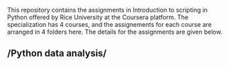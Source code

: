 This repository contains the assignments in Introduction to scripting in Python offered by Rice University at the Coursera platform. 
The specialization has 4 courses, and the assignements for each course are arranged in 4 folders here. The details for the assignments are given below.

## /Python data analysis/
